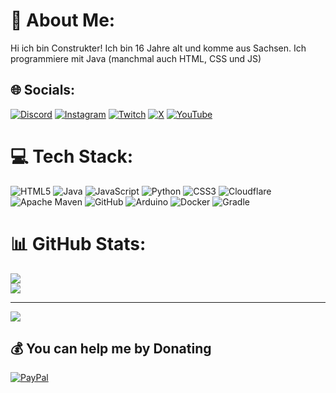 # 💫 About Me:
Hi ich bin Construkter! Ich bin 16 Jahre alt und komme aus Sachsen. Ich programmiere mit Java (manchmal auch HTML, CSS und JS)


## 🌐 Socials:
[![Discord](https://img.shields.io/badge/Discord-%237289DA.svg?logo=discord&logoColor=white)](https://discord.gg/uyWXqwKuYs) [![Instagram](https://img.shields.io/badge/Instagram-%23E4405F.svg?logo=Instagram&logoColor=white)](https://instagram.com/c0nstrukt) [![Twitch](https://img.shields.io/badge/Twitch-%239146FF.svg?logo=Twitch&logoColor=white)](https://twitch.tv/c0nstrukt) [![X](https://img.shields.io/badge/X-black.svg?logo=X&logoColor=white)](https://x.com/ConGHG_) [![YouTube](https://img.shields.io/badge/YouTube-%23FF0000.svg?logo=YouTube&logoColor=white)](https://youtube.com/@UCVh1TonywzRUIzY1UEax_nA) 

# 💻 Tech Stack:
![HTML5](https://img.shields.io/badge/html5-%23E34F26.svg?style=flat&logo=html5&logoColor=white) ![Java](https://img.shields.io/badge/java-%23ED8B00.svg?style=flat&logo=openjdk&logoColor=white) ![JavaScript](https://img.shields.io/badge/javascript-%23323330.svg?style=flat&logo=javascript&logoColor=%23F7DF1E) ![Python](https://img.shields.io/badge/python-3670A0?style=flat&logo=python&logoColor=ffdd54) ![CSS3](https://img.shields.io/badge/css3-%231572B6.svg?style=flat&logo=css3&logoColor=white) ![Cloudflare](https://img.shields.io/badge/Cloudflare-F38020?style=flat&logo=Cloudflare&logoColor=white) ![Apache Maven](https://img.shields.io/badge/Apache%20Maven-C71A36?style=flat&logo=Apache%20Maven&logoColor=white) ![GitHub](https://img.shields.io/badge/github-%23121011.svg?style=flat&logo=github&logoColor=white) ![Arduino](https://img.shields.io/badge/-Arduino-00979D?style=flat&logo=Arduino&logoColor=white) ![Docker](https://img.shields.io/badge/docker-%230db7ed.svg?style=flat&logo=docker&logoColor=white) ![Gradle](https://img.shields.io/badge/Gradle-02303A.svg?style=flat&logo=Gradle&logoColor=white)
# 📊 GitHub Stats:
![](https://github-readme-streak-stats.herokuapp.com/?user=construktdev&theme=dark&hide_border=false)<br/>
![](https://github-readme-stats.vercel.app/api/top-langs/?username=construktdev&theme=dark&hide_border=false&include_all_commits=true&count_private=false&layout=compact)

---
[![](https://visitcount.itsvg.in/api?id=construktdev&icon=1&color=0)](https://visitcount.itsvg.in)

  ## 💰 You can help me by Donating
  [![PayPal](https://img.shields.io/badge/PayPal-00457C?style=for-the-badge&logo=paypal&logoColor=white)](https://paypal.me/C0NGHG) 

  
<!-- Proudly created with GPRM ( https://gprm.itsvg.in ) -->
